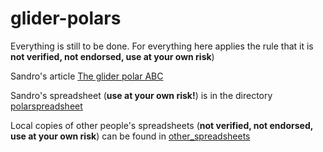 # glider-polars

Everything is still to be done. For everything here applies the rule that it is **not verified, not endorsed, use at your own risk**)

Sandro's article [The glider polar ABC](./ABC_polar_ENG.pdf)

Sandro's spreadsheet (**use at your own risk!**) is in the directory [polarspreadsheet](polarspreadsheet/index.html) 

Local copies of other people's spreadsheets (**not verified, not endorsed, use at your own risk**) can be found in [other_spreadsheets](./other_spreadsheets/index.html) 
